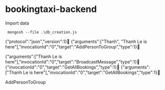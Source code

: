 # bookingtaxi-backend

Import data
```
 mongosh --file .\db_creation.js
```

{"protocol":"json","version":1}
{"arguments":["Thanh", "Thanh Le is here"],"invocationId":"0","target":"AddPersonToGroup","type":1}


{"arguments":["Thanh Le is here"],"invocationId":"0","target":"BroadcastMessage","type":1}
{"invocationId":"0","target":"GetAllBookings","type":1}
{"arguments":["Thanh Le is here"],"invocationId":"0","target":"GetAllBookings","type":1}



AddPersonToGroup